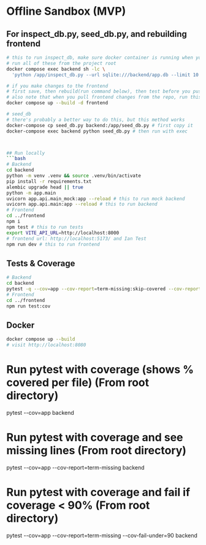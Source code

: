 # Offline Sandbox (MVP)

## For inspect_db.py, seed_db.py, and rebuilding frontend
```bash
# this to run inspect_db, make sure docker container is running when you do
# run all of these from the project root
docker compose exec backend sh -lc \
  'python /app/inspect_db.py --url sqlite:///backend/app.db --limit 10'

# if you make changes to the frontend
# first save, then rebuild(run command below), then test before you push it (obviously)
# also note that when you pull frontend changes from the repo, run this command first thing
docker compose up --build -d frontend

# seed_db
# there's probably a better way to do this, but this method works
docker-compose cp seed_db.py backend:/app/seed_db.py # first copy it
docker-compose exec backend python seed_db.py # then run with exec



## Run locally
```bash
# Backend
cd backend
python -m venv .venv && source .venv/bin/activate
pip install -r requirements.txt
alembic upgrade head || true
python -m app.main
uvicorn app.api.main_mock:app --reload # this to run mock backend
uvicorn app.api.main:app --reload # this to run backend
# Frontend
cd ../frontend
npm i
npm test # this to run tests
export VITE_API_URL=http://localhost:8000
# frontend url: http://localhost:5173/ and Ian Test
npm run dev # this to run frontend
```

## Tests & Coverage
```bash
# Backend
cd backend
pytest -q --cov=app --cov-report=term-missing:skip-covered --cov-report=html --cov-fail-under=80
# Frontend
cd ../frontend
npm run test:cov
```
## Docker
```bash
docker compose up --build
# visit http://localhost:8080
```

# Run pytest with coverage (shows % covered per file) (From root directory)
pytest --cov=app backend

# Run pytest with coverage and see missing lines (From root directory)
pytest --cov=app --cov-report=term-missing backend

# Run pytest with coverage and fail if coverage < 90% (From root directory)
pytest --cov=app --cov-report=term-missing --cov-fail-under=90 backend